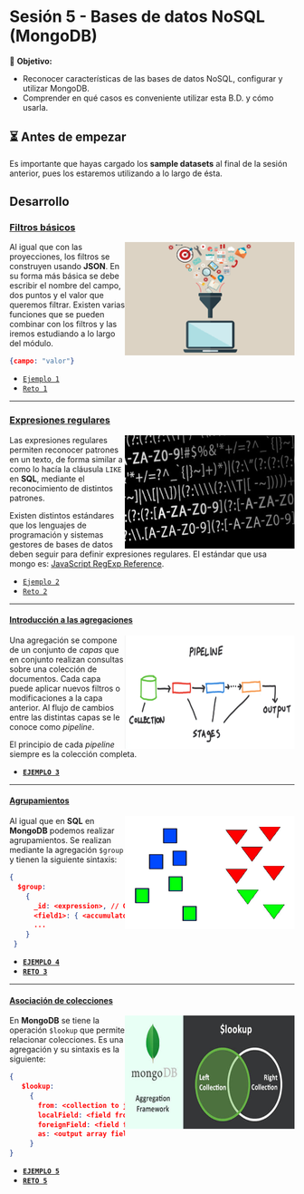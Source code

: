 # Sesión 5 - Bases de datos NoSQL (MongoDB)

🎯 **Objetivo:**

- Reconocer características de las bases de datos NoSQL, configurar y utilizar MongoDB.
- Comprender en qué casos es conveniente utilizar esta B.D. y cómo usarla. 

## ⏳ Antes de empezar 

Es importante que hayas cargado los **sample datasets** al final de la sesión anterior, pues los estaremos utilizando a lo largo de ésta.

## Desarrollo

### <ins>Filtros básicos</ins>
<img src="imagenes/imagen3.png" align="right" height="200" width="300">

Al igual que con las proyecciones, los filtros se construyen usando __JSON__. En su forma más básica se debe escribir el nombre del campo, dos puntos y el valor que queremos filtrar. Existen varias funciones que se pueden combinar con los filtros y las iremos estudiando a lo largo del módulo.

```json
{campo: "valor"}
```

- [`Ejemplo 1`](Ejemplo-01/Readme.md)
- [`Reto 1`](Reto-01/Readme.md)

---

### <ins>Expresiones regulares</ins>
<img src="imagenes/imagen1.jpg" align="right" height="200" width="300">

Las expresiones regulares permiten reconocer patrones en un texto, de forma similar a como lo hacía la cláusula `LIKE` en __SQL__, mediante el reconocimiento de distintos patrones.

Existen distintos estándares que los lenguajes de programación y sistemas gestores de bases de datos deben seguir para definir expresiones regulares. El estándar que usa mongo es: [JavaScript RegExp Reference](https://www.w3schools.com/jsref/jsref_obj_regexp.asp).

- [`Ejemplo 2`](Ejemplo-02/Readme.md)
- [`Reto 2`](Reto-02/Readme.md)

---

#### <ins>Introducción a las agregaciones</ins>
<img src="imagenes/imagen5.png" align="right" height="200" width="300">

Una agregación se compone de un conjunto de *capas* que en conjunto realizan consultas sobre una colección de documentos. Cada capa puede aplicar nuevos filtros o modificaciones a la capa anterior. Al flujo de cambios entre las distintas capas se le conoce como *pipeline*.

El principio de cada *pipeline* siempre es la colección completa.

- [**`EJEMPLO 3`**](Ejemplo-03/Readme.md)
---

#### <ins>Agrupamientos</ins>
<img src="imagenes/imagen6.jpg" align="right" height="200" width="300">

Al igual que en __SQL__ en __MongoDB__ podemos realizar agrupamientos. Se realizan mediante la agregación `$group` y tienen la siguiente sintaxis:

```json
{
  $group:
    {
      _id: <expression>, // Group By Expression
      <field1>: { <accumulator1> : <expression1> },
      ...
    }
 }
```

- [**`EJEMPLO 4`**](Ejemplo-04/Readme.md)
- [**`RETO 3`**](Reto-04/Readme.md)

---
#### <ins>Asociación de colecciones</ins>
<img src="imagenes/imagen7.jpg" align="right" height="200" width="300">

 En __MongoDB__ se tiene la operación `$lookup` que permite relacionar colecciones. Es una agregación y su sintaxis es la siguiente:

```json
{
   $lookup:
     {
       from: <collection to join>,
       localField: <field from the input documents>,
       foreignField: <field from the documents of the "from" collection>,
       as: <output array field>
     }
}
```

- [**`EJEMPLO 5`**](Ejemplo-05/Readme.md)
- [**`RETO 5`**](Reto-05/Readme.md)



